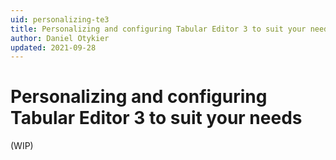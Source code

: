 ```yaml
---
uid: personalizing-te3
title: Personalizing and configuring Tabular Editor 3 to suit your needs
author: Daniel Otykier
updated: 2021-09-28
---
```


# Personalizing and configuring Tabular Editor 3 to suit your needs
(WIP)